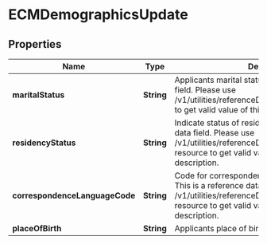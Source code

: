 # ECMDemographicsUpdate

## Properties
Name | Type | Description | Notes
------------ | ------------- | ------------- | -------------
**maritalStatus** | **String** | Applicants marital status. This is a reference data field. Please use /v1/utilities/referenceData/{maritalStatus} resource to get valid value of this field with description. |  [optional]
**residencyStatus** | **String** | Indicate status of residence. This is a reference data field. Please use /v1/utilities/referenceData/{residenceStatus} resource to get valid value of this field with description. |  [optional]
**correspondenceLanguageCode** | **String** | Code for correspondence language of applicant. This is a reference data field. Please use /v1/utilities/referenceData/{spokenLanguageCode} resource to get valid value of this field with description. |  [optional]
**placeOfBirth** | **String** | Applicants place of birth |  [optional]
